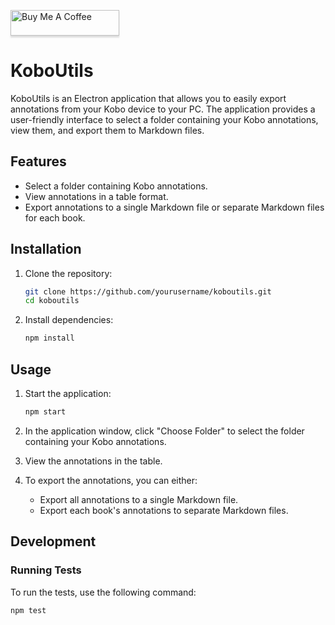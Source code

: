 <a href="https://www.buymeacoffee.com/adolfomoreno" target="_blank"><img src="https://www.buymeacoffee.com/assets/img/custom_images/orange_img.png" alt="Buy Me A Coffee" style="height: 41px !important;width: 174px !important;box-shadow: 0px 3px 2px 0px rgba(190, 190, 190, 0.5) !important;-webkit-box-shadow: 0px 3px 2px 0px rgba(190, 190, 190, 0.5) !important;" ></a>

# KoboUtils

KoboUtils is an Electron application that allows you to easily export annotations from your Kobo device to your PC. 
The application provides a user-friendly interface to select a folder containing your Kobo annotations, view them, and export them to Markdown files.

## Features

- Select a folder containing Kobo annotations.
- View annotations in a table format.
- Export annotations to a single Markdown file or separate Markdown files for each book.

## Installation

1. Clone the repository:
    ```sh
    git clone https://github.com/yourusername/koboutils.git
    cd koboutils
    ```

2. Install dependencies:
    ```sh
    npm install
    ```

## Usage

1. Start the application:
    ```sh
    npm start
    ```

2. In the application window, click "Choose Folder" to select the folder containing your Kobo annotations.

3. View the annotations in the table.

4. To export the annotations, you can either:
    - Export all annotations to a single Markdown file.
    - Export each book's annotations to separate Markdown files.

## Development

### Running Tests

To run the tests, use the following command:
```sh
npm test
```